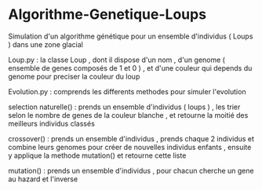 # Algorithme-Genetique-Loups
Simulation d'un algorithme génétique pour un ensemble d'individus ( Loups ) dans une zone glacial

Loup.py : la classe Loup , dont il dispose d'un nom , d'un genome ( ensemble de genes composés de 1 et 0 ) , et d'une couleur qui depends du genome pour preciser la couleur du loup

Evolution.py : comprends les differents methodes pour simuler l'evolution

selection naturelle() : prends un ensemble d'individus ( loups ) , les trier selon le nombre de genes de la couleur blanche , et retourne la moitié des meilleurs individus classés

crossover() : prends un ensemble d'individus , prends chaque 2 individus et combine leurs genomes pour créer de nouvelles individus enfants , ensuite y applique la methode mutation() et retourne cette liste

mutation() : prends un ensemble d'individus , pour chacun cherche un gene au hazard et l'inverse
